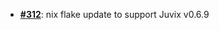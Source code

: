   -  [**#312**](https://github.com/anoma/nspec/pull/312): nix flake update to
     support Juvix v0.6.9
